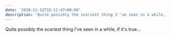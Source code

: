 ```yaml
---
date: '2010-11-12T15:11:47+00:00'
description: 'Quite possibly the scariest thing I''ve seen in a while, if it''s true... '
---
```

Quite possibly the scariest thing I've seen in a while, if it's true... 
